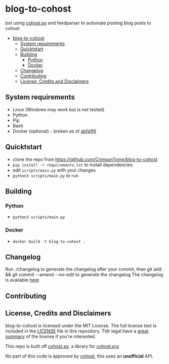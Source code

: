 # blog-to-cohost

bot using [cohost.py](https://github.com/valknight/Cohost.py) and feedparser to automate posting blog posts to cohost
- [blog-to-cohost](#blog-to-cohost)
  - [System requirements](#system-requirements)
  - [Quicktstart](#quicktstart)
  - [Building](#building)
    - [Python](#python)
    - [Docker](#docker)
  - [Changelog](#changelog)
  - [Contributing](#contributing)
  - [License, Credits and Disclaimers](#license-credits-and-disclaimers)
## System requirements

- Linux (Windows may work but is not tested)
- Python
- Pip
- Bash
- Docker (optional) - broken as of [abfa1f6](https://github.com/CrimsonTome/blog-to-cohost/commit/abfa1f6c7debead66a1f6ebc14928d9abfac020a)

## Quicktstart

- clone the repo from <https://github.com/CrimsonTome/blog-to-cohost>
- `pip install -r requirements.txt` to install dependencies
- edit `scripts/main.py` with your changes
- `python3 scripts/main.py` to run
<!-- more steps soon -->

## Building

### Python

<!--  steps here -->

- `python3 scripts/main.py`

### Docker

<!-- steps here -->
- `docker build -t blog-to-cohost .`

## Changelog

Run ./changelog to generate the changelog after your commit, then git add . && git commit --amend --no-edit to generate the changelog
The changelog is available [here](CHANGELOG.md)

## Contributing

<!-- TODO Add contributing guidelines -->

## License, Credits and Disclaimers

blog-to-cohost is licensed under the MIT License. The full license text is included in the [LICENSE](LICENSE) file in this repository. Tldr legal have a [great summary](https://www.tldrlegal.com/l/mit) of the license if you're interested.  

This repo is built off [cohost.py](https://github.com/valknight/Cohost.py), a library for [cohost.org](https://cohost.org/)

No part of this code is approved by [cohost](https://cohost.org/), this uses an **unofficial** API.
